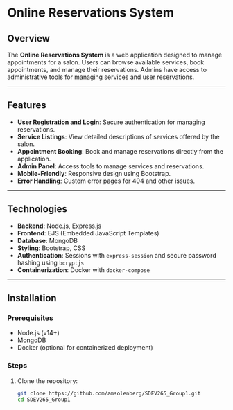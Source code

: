 # Online Reservations System

## Overview
The **Online Reservations System** is a web application designed to manage appointments for a salon. Users can browse available services, book appointments, and manage their reservations. Admins have access to administrative tools for managing services and user reservations.

---

## Features
- **User Registration and Login**: Secure authentication for managing reservations.
- **Service Listings**: View detailed descriptions of services offered by the salon.
- **Appointment Booking**: Book and manage reservations directly from the application.
- **Admin Panel**: Access tools to manage services and reservations.
- **Mobile-Friendly**: Responsive design using Bootstrap.
- **Error Handling**: Custom error pages for 404 and other issues.

---

## Technologies
- **Backend**: Node.js, Express.js
- **Frontend**: EJS (Embedded JavaScript Templates)
- **Database**: MongoDB
- **Styling**: Bootstrap, CSS
- **Authentication**: Sessions with `express-session` and secure password hashing using `bcryptjs`
- **Containerization**: Docker with `docker-compose`

---

## Installation

### Prerequisites
- Node.js (v14+)
- MongoDB
- Docker (optional for containerized deployment)

### Steps
1. Clone the repository:
   ```bash
   git clone https://github.com/amsolenberg/SDEV265_Group1.git
   cd SDEV265_Group1
